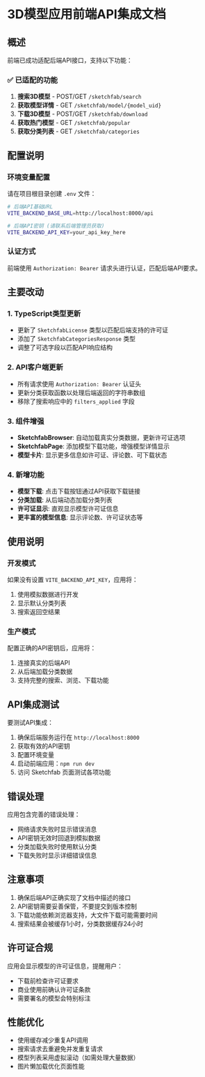 # 3D模型应用前端API集成文档

## 概述

前端已成功适配后端API接口，支持以下功能：

### ✅ 已适配的功能

1. **搜索3D模型** - POST/GET `/sketchfab/search`
2. **获取模型详情** - GET `/sketchfab/model/{model_uid}`
3. **下载3D模型** - POST/GET `/sketchfab/download`
4. **获取热门模型** - GET `/sketchfab/popular`
5. **获取分类列表** - GET `/sketchfab/categories`

## 配置说明

### 环境变量配置

请在项目根目录创建 `.env` 文件：

```bash
# 后端API基础URL
VITE_BACKEND_BASE_URL=http://localhost:8000/api

# 后端API密钥 (请联系后端管理员获取)
VITE_BACKEND_API_KEY=your_api_key_here
```

### 认证方式

前端使用 `Authorization: Bearer` 请求头进行认证，匹配后端API要求。

## 主要改动

### 1. TypeScript类型更新

- 更新了 `SketchfabLicense` 类型以匹配后端支持的许可证
- 添加了 `SketchfabCategoriesResponse` 类型
- 调整了可选字段以匹配API响应结构

### 2. API客户端更新

- 所有请求使用 `Authorization: Bearer` 认证头
- 更新分类获取函数以处理后端返回的字符串数组
- 移除了搜索响应中的 `filters_applied` 字段

### 3. 组件增强

- **SketchfabBrowser**: 自动加载真实分类数据，更新许可证选项
- **SketchfabPage**: 添加模型下载功能，增强模型详情显示
- **模型卡片**: 显示更多信息如许可证、评论数、可下载状态

### 4. 新增功能

- **模型下载**: 点击下载按钮通过API获取下载链接
- **分类加载**: 从后端动态加载分类列表
- **许可证显示**: 直观显示模型许可证信息
- **更丰富的模型信息**: 显示评论数、许可证状态等

## 使用说明

### 开发模式

如果没有设置 `VITE_BACKEND_API_KEY`，应用将：

1. 使用模拟数据进行开发
2. 显示默认分类列表
3. 搜索返回空结果

### 生产模式

配置正确的API密钥后，应用将：

1. 连接真实的后端API
2. 从后端加载分类数据
3. 支持完整的搜索、浏览、下载功能

## API集成测试

要测试API集成：

1. 确保后端服务运行在 `http://localhost:8000`
2. 获取有效的API密钥
3. 配置环境变量
4. 启动前端应用：`npm run dev`
5. 访问 Sketchfab 页面测试各项功能

## 错误处理

应用包含完善的错误处理：

- 网络请求失败时显示错误消息
- API密钥无效时回退到模拟数据
- 分类加载失败时使用默认分类
- 下载失败时显示详细错误信息

## 注意事项

1. 确保后端API正确实现了文档中描述的接口
2. API密钥需要妥善保管，不要提交到版本控制
3. 下载功能依赖浏览器支持，大文件下载可能需要时间
4. 搜索结果会被缓存1小时，分类数据缓存24小时

## 许可证合规

应用会显示模型的许可证信息，提醒用户：

- 下载前检查许可证要求
- 商业使用前确认许可证条款
- 需要署名的模型会特别标注

## 性能优化

- 使用缓存减少重复API调用
- 搜索请求去重避免并发重复请求
- 模型列表采用虚拟滚动（如需处理大量数据）
- 图片懒加载优化页面性能
